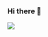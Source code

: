 ### Hi there 👋

<a href="https://www.instagram.com/jun.hye.ok/" target="_blank"><img src="https://img.shields.io/badge/jun.hye.ok-E4405F?style=flat-square&logo=Instagram&logoColor=white"/></a>
